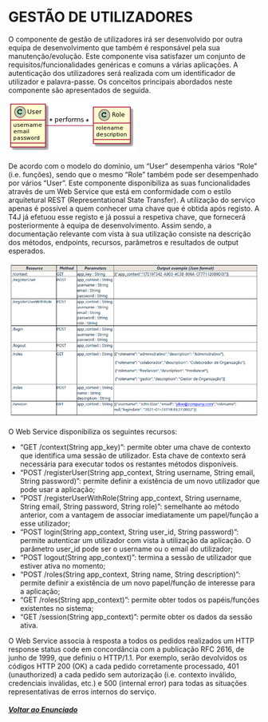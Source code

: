 # GESTÃO DE UTILIZADORES

O componente de gestão de utilizadores irá ser desenvolvido por outra equipa de desenvolvimento que também é responsável pela sua manutenção/evolução. Este componente visa satisfazer um conjunto de requisitos/funcionalidades genéricas e comuns a várias aplicações. A autenticação dos utilizadores será realizada com um identificador de utilizador e palavra-passe.
Os conceitos principais abordados neste componente são apresentados de seguida.

![GU](GU.png)

De acordo com o modelo do domínio, um “User” desempenha vários “Role” (i.e. funções), sendo que o mesmo “Role” também pode ser desempenhado por vários “User”.
Este componente disponibiliza as suas funcionalidades através de um Web Service que está em conformidade com o estilo arquitetural REST (Representational State Transfer). A utilização do serviço apenas é possível a quem conhecer uma chave que é obtida após registo. A T4J já efetuou esse registo e já possui a respetiva chave, que fornecerá posteriormente à equipa de desenvolvimento.
Assim sendo, a documentação relevante com vista à sua utilização consiste na descrição dos métodos, endpoints, recursos, parâmetros e resultados de output esperados.

![GU_2](GU_2.png)

O Web Service disponibiliza os seguintes recursos:
- “GET /context(String app_key)”: permite obter uma chave de contexto que identifica uma sessão de utilizador. Esta chave de contexto será necessária para executar todos os restantes métodos disponíveis.
- “POST /registerUser(String app_context, String username, String email, String password)”: permite definir a existência de um novo utilizador que pode usar a aplicação;
- “POST /registerUserWithRole(String app_context, String username, String email, String password, String role)”: semelhante ao método anterior, com a vantagem de associar imediatamente um papel/função a esse utilizador;
- “POST login(String app_context, String user_id, String password)”: permite autenticar um utilizador com vista à utilização da aplicação. O parâmetro user_id pode ser o username ou o email do utilizador;
- “POST logout(String app_context)”: termina a sessão de utilizador que estiver ativa no momento;
- “POST /roles(String app_context, String name, String description)”: permite definir a existência de um novo papel/função de interesse para a aplicação;
- “GET /roles(String app_context)”: permite obter todos os papéis/funções existentes no sistema;
- “GET /session(String app_context)”: permite obter os dados da sessão ativa.

O Web Service associa à resposta a todos os pedidos realizados um HTTP response status code em concordância com a publicação RFC 2616, de junho de 1999, que definiu o HTTP/1.1. Por exemplo, serão devolvidos os códigos HTTP 200 (OK) a cada pedido corretamente processado, 401 (unauthorized) a cada pedido sem autorização (i.e. contexto inválido, credenciais inválidas, etc.) e 500 (internal error) para todas as situações representativas de erros internos do serviço.

##### [Voltar ao Enunciado](https://github.com/blestonbandeiraUPSKILL/upskill_java1_labprg_grupo2/blob/main/Documenta%C3%A7%C3%A3o/Sprint%202/Enunciado/Enunciado.md)
